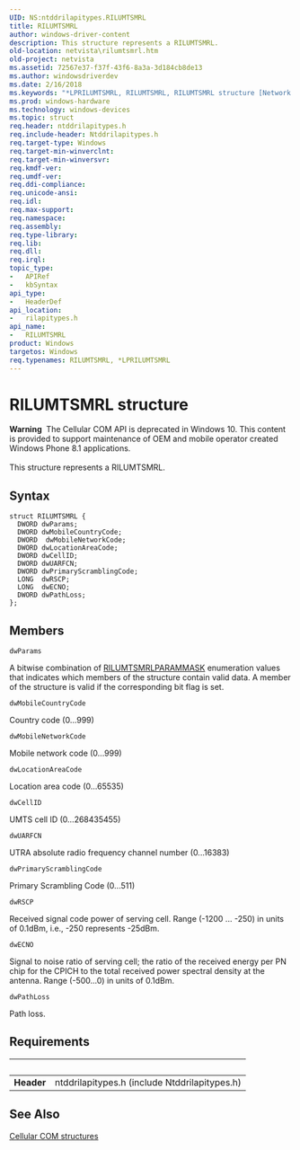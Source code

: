 ```yaml
---
UID: NS:ntddrilapitypes.RILUMTSMRL
title: RILUMTSMRL
author: windows-driver-content
description: This structure represents a RILUMTSMRL.
old-location: netvista\rilumtsmrl.htm
old-project: netvista
ms.assetid: 72567e37-f37f-43f6-8a3a-3d184cb8de13
ms.author: windowsdriverdev
ms.date: 2/16/2018
ms.keywords: "*LPRILUMTSMRL, RILUMTSMRL, RILUMTSMRL structure [Network Drivers Starting with Windows Vista], netvista.rilumtsmrl, rilapitypes/RILUMTSMRL"
ms.prod: windows-hardware
ms.technology: windows-devices
ms.topic: struct
req.header: ntddrilapitypes.h
req.include-header: Ntddrilapitypes.h
req.target-type: Windows
req.target-min-winverclnt: 
req.target-min-winversvr: 
req.kmdf-ver: 
req.umdf-ver: 
req.ddi-compliance: 
req.unicode-ansi: 
req.idl: 
req.max-support: 
req.namespace: 
req.assembly: 
req.type-library: 
req.lib: 
req.dll: 
req.irql: 
topic_type:
-	APIRef
-	kbSyntax
api_type:
-	HeaderDef
api_location:
-	rilapitypes.h
api_name:
-	RILUMTSMRL
product: Windows
targetos: Windows
req.typenames: RILUMTSMRL, *LPRILUMTSMRL
---
```


# RILUMTSMRL structure
<div class="alert"><b>Warning</b>  The Cellular COM API is deprecated in Windows 10. This content is provided to support maintenance of OEM and mobile operator created Windows Phone 8.1 applications.</div><div> </div>This structure represents a RILUMTSMRL.

## Syntax
````
struct RILUMTSMRL {
  DWORD dwParams;
  DWORD dwMobileCountryCode;
  DWORD  dwMobileNetworkCode;
  DWORD dwLocationAreaCode;
  DWORD dwCellID;
  DWORD dwUARFCN;
  DWORD dwPrimaryScramblingCode;
  LONG  dwRSCP;
  LONG  dwECNO;
  DWORD dwPathLoss;
};
````

## Members


`dwParams`

A bitwise combination of <a href="..\rilapitypes\ne-rilapitypes-rilumtsmrlparammask.md">RILUMTSMRLPARAMMASK</a> enumeration values that indicates which members of the structure contain valid data. A member of the structure is valid if the corresponding bit flag is set.

`dwMobileCountryCode`

Country code (0...999)

`dwMobileNetworkCode`

Mobile network code (0...999)

`dwLocationAreaCode`

Location area code (0...65535)

`dwCellID`

UMTS cell ID (0...268435455)

`dwUARFCN`

UTRA absolute radio frequency channel number (0...16383)

`dwPrimaryScramblingCode`

Primary Scrambling Code (0...511)

`dwRSCP`

Received signal code power of serving cell. Range (-1200 ... -250) in units of 0.1dBm, i.e., -250 represents -25dBm.

`dwECNO`

Signal to noise ratio of serving cell; the ratio of the received energy per PN chip for the CPICH to the total received power spectral density at the antenna. Range (-500...0) in units of 0.1dBm.

`dwPathLoss`

Path loss.


## Requirements
| &nbsp; | &nbsp; |
| ---- |:---- |
| **Header** | ntddrilapitypes.h (include Ntddrilapitypes.h) |

## See Also

<a href="https://msdn.microsoft.com/library/windows/hardware/dn946511">Cellular COM structures</a>